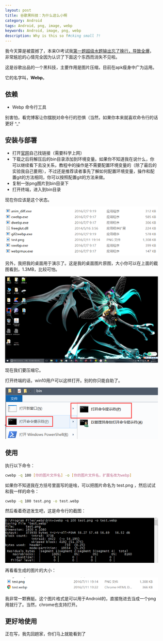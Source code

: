 ```yaml
---
layout: post
title: 谷歌黑科技：为什么这么小啊
category: Android
tags: Android, png, image, webp
keywords: Android, image, png, webp
description: Why is this so f#cking small ?!
---
```


我今天算是被震撼了，本来OI考试我[第一题超级水题输出忘了换行，导致全爆](https://github.com/ice1000/OI-codes/blob/master/else/2016-7-11-game.cpp)，非常尴尬的心情完全因为认识了下面这个东西而消失不见啦。

这是谷歌出品的一个黑科技，主要作用是图片压缩，目前在apk瘦身中广为运用。

它的名字叫，**Webp**。

## 依赖

+ Webp 命令行工具

别害怕，看完博客让你摆脱对命令行的恐惧（当然，如果你本来就喜欢命令行的话更好 ^_^

## 安装与部署

+ 打开[官网](https://developers.google.com/speed/webp/)自己找链接（需要科学上网）
+ 下载之后将解压后的bin目录添加到环境变量。如果你不知道我在说什么，你可以继续看下去没关系，教程中的操作是不需要配置环境变量的（除了最后的实验我自己要用），不过还是推荐读者事先了解如何配置环境变量，操作和配置git的方法相同，你可以按照配置git的方法来做。
+ 复制一张png图片到bin目录下
+ 打开终端，进入到bin目录

现在你应该是这个状态。

<p><img src="/../../../assets/images/andr/webp/2.png" align="center"></p>

另外，我把我的桌面用于演示了。这是我的桌面图片原图，大小你可以在上面的截图看到，1.3MB，比较可怕。

<p><img src="/../../../assets/images/andr/webp/1.png" align="center"></p>

现在我们要压缩它。

打开终端的话，win10用户可以这样打开。别的你只能自助了。

<p><img src="/../../../assets/images/andr/webp/3.png" align="center"></p>

## 使用

执行以下命令：

```bash
cwebp -q 100 [你的图片文件名] -o [你的图片文件名，扩展名改为webp]
```

如果你不知道我在方括号里面写的是啥，可以把图片命名为 test.png ，然后试试和我一样的命令：

```bash
cwebp -q 100 test.png -o test.webp
```

然后看着奇迹发生吧，这是命令行的截图：

<p><img src="/../../../assets/images/andr/webp/4.png" align="center"></p>

再看看生成的图片的大小：

<p><img src="/../../../assets/images/andr/webp/5.png" align="center"></p>

我非常一颗赛艇。这个图片格式是可以用于Android的，直接拖进去当成一个png用就行了。当然，chrome也支持打开。

## 更好地使用

正在写，我先回趟家，你们马上就能看到了


